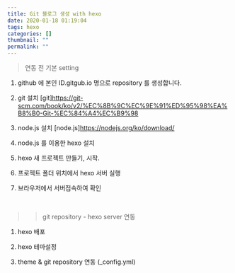 ```yaml
---
title: Git 블로그 생성 with hexo
date: 2020-01-18 01:19:04
tags: hexo
categories: []
thumbnail: ""
permalink: ""
---
```


> 연동 전 기본 setting

1. github 에  본인 ID.gitgub.io 명으로 repository 를 생성합니다.

2. git 설치 [git]https://git-scm.com/book/ko/v2/%EC%8B%9C%EC%9E%91%ED%95%98%EA%B8%B0-Git-%EC%84%A4%EC%B9%98
3. node.js 설치 [node.js]https://nodejs.org/ko/download/
4. node.js 를 이용한 hexo 설치
5. hexo 새 프로젝트 만들기, 시작.
6. 프로젝트 폴더 위치에서 hexo 서버 실행
7. 브라우저에서 서버접속하여 확인

​

>> git repository - hexo server 연동

1. hexo 배포

2. hexo 테마설정

3. theme & git repository 연동 (_config.yml)